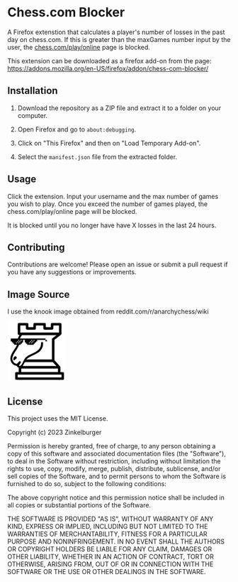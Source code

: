 # Chess.com Blocker

A Firefox extenstion that calculates a player's number of losses in the past day on chess.com. If this is greater than the maxGames number input by the user, the [chess.com/play/online](chess.com/play/online) page is blocked.

This extension can be downloaded as a firefox add-on from the page: https://addons.mozilla.org/en-US/firefox/addon/chess-com-blocker/

## Installation

1. Download the repository as a ZIP file and extract it to a folder on your computer.

2. Open Firefox and go to `about:debugging`.

3. Click on "This Firefox" and then on "Load Temporary Add-on".

4. Select the `manifest.json` file from the extracted folder.

## Usage
Click the extension. Input your username and the max number of games you wish to play. Once you exceed the number of games played, the chess.com/play/online page will be blocked. 

It is blocked until you no longer have have X losses in the last 24 hours.

## Contributing

Contributions are welcome! Please open an issue or submit a pull request if you have any suggestions or improvements.

## Image Source
I use the knook image obtained from reddit.com/r/anarchychess/wiki

![The Knook](knook.png)

## License

This project uses the MIT License.

Copyright (c) 2023 Zinkelburger

Permission is hereby granted, free of charge, to any person obtaining a copy
of this software and associated documentation files (the "Software"), to deal
in the Software without restriction, including without limitation the rights
to use, copy, modify, merge, publish, distribute, sublicense, and/or sell
copies of the Software, and to permit persons to whom the Software is
furnished to do so, subject to the following conditions:

The above copyright notice and this permission notice shall be included in all
copies or substantial portions of the Software.

THE SOFTWARE IS PROVIDED "AS IS", WITHOUT WARRANTY OF ANY KIND, EXPRESS OR
IMPLIED, INCLUDING BUT NOT LIMITED TO THE WARRANTIES OF MERCHANTABILITY,
FITNESS FOR A PARTICULAR PURPOSE AND NONINFRINGEMENT. IN NO EVENT SHALL THE
AUTHORS OR COPYRIGHT HOLDERS BE LIABLE FOR ANY CLAIM, DAMAGES OR OTHER
LIABILITY, WHETHER IN AN ACTION OF CONTRACT, TORT OR OTHERWISE, ARISING FROM,
OUT OF OR IN CONNECTION WITH THE SOFTWARE OR THE USE OR OTHER DEALINGS IN THE
SOFTWARE.


